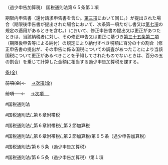 （過少申告加算税）
国税通則法第６５条第１項

期限内申告書（還付請求申告書を含む。[第三項](国税通則法＿＿＿＿＿第６５条第３項)において同じ。）が提出された場合（期限後申告書が提出された場合において、次条第一項ただし書又は[第七項](国税通則法＿＿＿＿＿第６５条第７項)の規定の適用があるときを含む。）において、修正申告書の提出又は更正があつたときは、当該納税者に対し、その修正申告又は更正に基づき[第三十五条第二項](国税通則法＿＿＿＿＿第３５条第２項)（期限後申告等による納付）の規定により納付すべき税額に百分の十の割合（修正申告書の提出が、その申告に係る国税についての調査があつたことにより当該国税について更正があるべきことを予知してされたものでないときは、百分の五の割合）を乗じて計算した金額に相当する過少申告加算税を課する。

[条(全)](国税通則法＿＿＿＿＿第６５条_.md)

~~前項(全)←~~　  [→次項(全)](国税通則法＿＿＿＿＿第６５条第２項_.md)

~~前項 　 ←~~　  [→次項 　 ](国税通則法＿＿＿＿＿第６５条第２項.md)



#国税通則法

#国税通則法/_第６章附帯税

#国税通則法/_第６章附帯税/_第２節加算税

#国税通則法/_第６章附帯税/_第２節加算税/第６５条（過少申告加算税）

#国税通則法/第６５条（過少申告加算税）

#国税通則法/第６５条（過少申告加算税）/第１項

